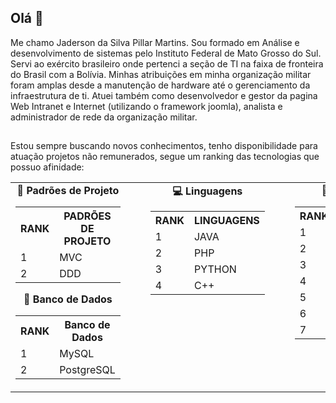 

<!--
**Jadersonn/Jadersonn** is a ✨ _special_ ✨ repository because its `README.md` (this file) appears on your GitHub profile.

Here are some ideas to get you started:

- 🔭 I’m currently working on ...
- 🌱 I’m currently learning ...
- 👯 I’m looking to collaborate on ...
- 🤔 I’m looking for help with ...
- 💬 Ask me about ...
- 📫 How to reach me: ...
- 😄 Pronouns: ...
- ⚡ Fun fact: ...
-->

## Olá 👋
Me chamo Jaderson da Silva Pillar Martins. Sou formado em Análise e desenvolvimento de sistemas pelo Instituto Federal de Mato Grosso do Sul.
Servi ao exército brasileiro onde pertenci a seção de TI na faixa de fronteira do Brasil com a Bolívia. Minhas atribuições em minha organização militar foram amplas desde a manutenção de hardware até o gerenciamento da infraestrutura de ti. Atuei também como desenvolvedor e gestor da pagina Web Intranet e Internet (utilizando o framework joomla), analista e administrador de rede da organização militar.
##
Estou sempre buscando novos conhecimentos, tenho disponibilidade para atuação projetos não remunerados, segue um ranking das tecnologias que possuo afinidade:
<table>
  <tr valign="top" align="center">
    <td>
      <div align="center"><strong>🧱 Padrões de Projeto</strong></div>
      <table width="250px">
        <tr><th>RANK</th><th>PADRÕES DE PROJETO</th></tr>
        <tr><td>1</td><td>MVC</td></tr>
        <tr><td>2</td><td>DDD</td></tr>
      </table>
      <div align="center"><strong>🎲 Banco de Dados</strong></div>
      <table width="250px">
        <tr><th>RANK</th><th>Banco de Dados</th></tr>
        <tr><td>1</td><td>MySQL</td></tr>
        <tr><td>2</td><td>PostgreSQL</td></tr>
      </table>
    </td>
    <td style="padding-left: 40px;">
      <div align="center"><strong>💻 Linguagens</strong></div>
      <table>
        <tr><th>RANK</th><th>LINGUAGENS</th></tr>
        <tr><td>1</td><td>JAVA</td></tr>
        <tr><td>2</td><td>PHP</td></tr>
        <tr><td>3</td><td>PYTHON</td></tr>
        <tr><td>4</td><td>C++</td></tr>
      </table>
    </td>
    <td style="padding-left: 40px;">
      <div align="center"><strong>🚀 Tecnologias</strong></div>
      <table>
        <tr><th>RANK</th><th>FRAMEWORKS</th></tr>
        <tr><td>1</td><td>JOOMLA</td></tr>
        <tr><td>2</td><td>LARAVEL</td></tr>
        <tr><td>3</td><td>SPRINGBOOT</td></tr>
        <tr><td>4</td><td>SPRING</td></tr>
        <tr><td>5</td><td>FLUTTER</td></tr>
        <tr><td>6</td><td>BOOTSTRAP</td></tr>
        <tr><td>7</td><td>HIBERNATE</td></tr>
      </table>
    </td>
  </tr>
</table>


##
